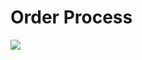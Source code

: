 # Order Process
<img src="https://firebasestorage.googleapis.com/v0/b/hinh-6eaf7.appspot.com/o/order.png?alt=media&token=39780381-d6a3-4b4f-a63e-a22259f0cf39">
